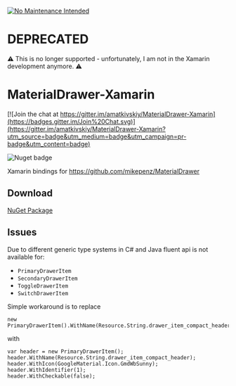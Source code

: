 [![No Maintenance Intended](http://unmaintained.tech/badge.svg)](http://unmaintained.tech/) 
# DEPRECATED

:warning: This is no longer supported - unfortunately, I am not in the Xamarin development anymore.  :warning:

# MaterialDrawer-Xamarin

[![Join the chat at https://gitter.im/amatkivskiy/MaterialDrawer-Xamarin](https://badges.gitter.im/Join%20Chat.svg)](https://gitter.im/amatkivskiy/MaterialDrawer-Xamarin?utm_source=badge&utm_medium=badge&utm_campaign=pr-badge&utm_content=badge)

![Nuget badge](https://badge.fury.io/nu/Mikepenz.MaterialDrawer.Xamarin.Android.svg)

Xamarin bindings for https://github.com/mikepenz/MaterialDrawer

## Download
[NuGet Package](https://www.nuget.org/packages/Mikepenz.MaterialDrawer.Xamarin.Android/)

## Issues
Due to different generic type systems in C# and Java fluent api is not available for:
- ```PrimaryDrawerItem```
- ```SecondaryDrawerItem```
- ```ToggleDrawerItem```
- ```SwitchDrawerItem```

Simple workaround is to replace 

```
new PrimaryDrawerItem().WithName(Resource.String.drawer_item_compact_header).WithIcon(GoogleMaterial.Icon.GmdWbSunny).WithIdentifier(1).WithCheckable(false);
```

with 

```
var header = new PrimaryDrawerItem();
header.WithName(Resource.String.drawer_item_compact_header);
header.WithIcon(GoogleMaterial.Icon.GmdWbSunny);
header.WithIdentifier(1);
header.WithCheckable(false);
```
